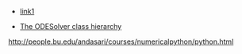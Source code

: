 - [link1](https://hplgit.github.io/prog4comp/doc/pub/._p4c-bootstrap-Python022.html#sec:de:osc:Heun)

- [The ODESolver class hierarchy](http://hplgit.github.io/primer.html/doc/pub/ode2/._ode2-readable003.html)

http://people.bu.edu/andasari/courses/numericalpython/python.html
